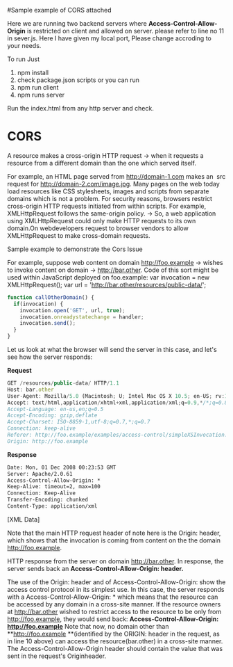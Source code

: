 #Sample example of CORS attached

Here we are running two backend servers where **Access-Control-Allow-Origin** is restricted on client and allowed on server. please refer to line no 11 in sever.js. Here I have given my local port, Please change accroding to your needs. 

To run Just 
1. npm install
2. check package.json scripts or you can run 
3. npm run client
4. npm runs server

Run the index.html from any http server and check. 






# CORS

A resource makes a cross-origin HTTP request  → when it requests a resource from a different domain than the one which served itself. 

For example, an HTML page served from http://domain-1.com makes an <img> src request for http://domain-2.com/image.jpg. Many pages on the web today load resources like CSS stylesheets, images and scripts from separate domains which is not a problem.
For security reasons, browsers restrict cross-origin HTTP requests initiated from within scripts.  For example, XMLHttpRequest follows the same-origin policy. →  So, a web application using XMLHttpRequest could only make HTTP requests to its own domain.On webdevelopers request to browser vendors to allow XMLHttpRequest to make cross-domain requests.


Sample example to demonstrate the Cors Issue

For example, suppose web content on domain http://foo.example → wishes to invoke content on domain → http://bar.other.  Code of this sort might be used within JavaScript deployed on foo.example:
var invocation = new XMLHttpRequest();
var url = 'http://bar.other/resources/public-data/';
   
```js
function callOtherDomain() {
  if(invocation) {    
    invocation.open('GET', url, true);
    invocation.onreadystatechange = handler;
    invocation.send(); 
  }
}
```


Let us look at what the browser will send the server in this case, and let's see how the server responds:

**Request**
```js
GET /resources/public-data/ HTTP/1.1
Host: bar.other
User-Agent: Mozilla/5.0 (Macintosh; U; Intel Mac OS X 10.5; en-US; rv:1.9.1b3pre) Gecko/20081130 Minefield/3.1b3pre
Accept: text/html,application/xhtml+xml,application/xml;q=0.9,*/*;q=0.8
Accept-Language: en-us,en;q=0.5
Accept-Encoding: gzip,deflate
Accept-Charset: ISO-8859-1,utf-8;q=0.7,*;q=0.7
Connection: keep-alive
Referer: http://foo.example/examples/access-control/simpleXSInvocation.html
Origin: http://foo.example
```

**Response**
```HTTP/1.1 200 OK
Date: Mon, 01 Dec 2008 00:23:53 GMT
Server: Apache/2.0.61 
Access-Control-Allow-Origin: *
Keep-Alive: timeout=2, max=100
Connection: Keep-Alive
Transfer-Encoding: chunked
Content-Type: application/xml
```
[XML Data]

  Note that the main HTTP request header of note here is the Origin: header, which shows that the invocation is coming from content on the the domain http://foo.example.
  
HTTP response from the server on domain http://bar.other.  In response, the server sends back an **Access-Control-Allow-Origin: header.**

  The use of the Origin: header and of Access-Control-Allow-Origin: show the access control protocol in its simplest use.  In this case, the server responds with a Access-Control-Allow-Origin: * which means that the resource can be accessed by any domain in a cross-site manner.  If the resource owners at http://bar.other wished to restrict access to the resource to be only from http://foo.example, they would send back:
**Access-Control-Allow-Origin: http://foo.example**
Note that now, no domain other than **http://foo.example **(identified by the ORIGIN: header in the request, as in line 10 above) can access the resource(bar.other)  in a cross-site manner.  The Access-Control-Allow-Origin header should contain the value that was sent in the request's Originheader. 
